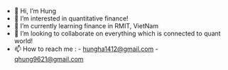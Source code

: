 - 👋 Hi, I’m Hung
- 👀 I’m interested in quantitative finance!
- 🌱 I’m currently learning finance in RMIT, VietNam
- 💞️ I’m looking to collaborate on everything which is connected to quant world!
- 📫 How to reach me :
      - hungha1412@gmail.com
      - qhung9621@gmail.com

<!---
hungha11/hungha11 is a ✨ special ✨ repository because its `README.md` (this file) appears on your GitHub profile.
You can click the Preview link to take a look at your changes.
--->

